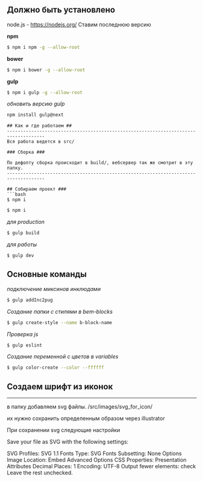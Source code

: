 
## Должно быть установлено ##

node.js - https://nodejs.org/ Ставим последнюю версию

**npm**

```bash
$ npm i npm -g --allow-root
```

**bower**

```bash
$ npm i bower -g --allow-root
```

**gulp**

```bash
$ npm i gulp -g --allow-root
```

*обновить версию gulp*
```bash
npm install gulp@next
``` 
```
## Как и где работаем ##
------------------------------------------------------------------------------------
Вся работа ведется в src/

### Сборка ###

По дефолту сборка происходит в build/, вебсервер так же смотрит в эту папку.
------------------------------------------------------------------------------------

## Собираем проект ###
```bash
$ npm i 
```
```bash
$ npm i 
```
*для production*
```bash
$ gulp build
```
*для работы*
```bash
$ gulp dev
```

## Основные команды ###

*подключение миксинов инклюдами*
```bash
$ gulp addInc2pug
```
*Создание папки с стилями в bem-blocks*
```bash
$ gulp create-style --name b-block-name
```
*Проверка js*
```bash
$ gulp eslint
```
*Создание переменной с цветов в variables*
```bash
$ gulp color-create --color --ffffff
```

## Создаем шрифт из иконок ##
------------------------------------------------------------------------------------
в папку добавляем svg файлы.
/src/images/svg_for_icon/

их нужно сохранить определенным образом через illustrator

При сохранении svg следующие настройки

Save your file as SVG with the following settings:

SVG Profiles: SVG 1.1
Fonts Type: SVG
Fonts Subsetting: None
Options Image Location: Embed
Advanced Options
CSS Properties: Presentation Attributes
Decimal Places: 1
Encoding: UTF-8
Output fewer elements: check
Leave the rest unchecked.


